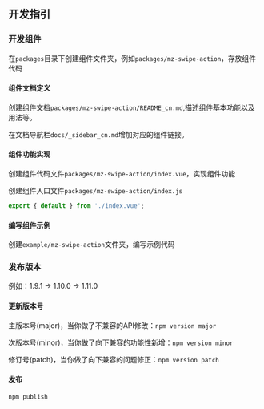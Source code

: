 ## 开发指引

### 开发组件
在`packages`目录下创建组件文件夹，例如`packages/mz-swipe-action`，存放组件代码

#### 组件文档定义
创建组件文档`packages/mz-swipe-action/README_cn.md`,描述组件基本功能以及用法等。

在文档导航栏`docs/_sidebar_cn.md`增加对应的组件链接。

#### 组件功能实现
创建组件代码文件`packages/mz-swipe-action/index.vue`，实现组件功能


创建组件入口文件`packages/mz-swipe-action/index.js`
```js
export { default } from './index.vue';
```

#### 编写组件示例
创建`example/mz-swipe-action`文件夹，编写示例代码


### 发布版本
 
  例如：1.9.1 -> 1.10.0 -> 1.11.0
#### 更新版本号

主版本号(major)，当你做了不兼容的API修改：`npm version major`

次版本号(minor)，当你做了向下兼容的功能性新增：`npm version minor`

修订号(patch)，当你做了向下兼容的问题修正：`npm version patch`

#### 发布
`npm publish`


